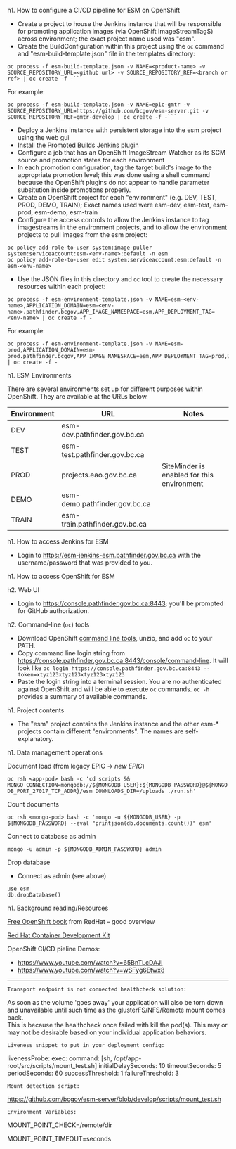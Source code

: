 h1. How to configure a CI/CD pipeline for ESM on OpenShift

- Create a project to house the Jenkins instance that will be responsible for promoting application images (via OpenShift ImageStreamTagS) across environment; the exact project name used was "esm".
- Create the BuildConfiguration within this project using the ```oc``` command and "esm-build-template.json" file in the templates directory:

```
oc process -f esm-build-template.json -v NAME=<product-name> -v SOURCE_REPOSITORY_URL=<github url> -v SOURCE_REPOSITORY_REF=<branch or ref> | oc create -f -```
```

For example:

```
oc process -f esm-build-template.json -v NAME=epic-gmtr -v SOURCE_REPOSITORY_URL=https://github.com/bcgov/esm-server.git -v SOURCE_REPOSITORY_REF=gmtr-develop | oc create -f -```
```



- Deploy a Jenkins instance with persistent storage into the esm project using the web gui
- Install the Promoted Builds Jenkins plugin
- Configure a job that has an OpenShift ImageStream Watcher as its SCM source and promotion states for each environment
- In each promotion configuration, tag the target build's image to the appropriate promotion level; this was done using a shell command because the OpenShift plugins do not appear to handle parameter subsitution inside promotions properly.
- Create an OpenShift project for each "environment" (e.g. DEV, TEST, PROD, DEMO, TRAIN); Exact names used were esm-dev, esm-test, esm-prod, esm-demo, esm-train
- Configure the access controls to allow the Jenkins instance to tag imagestreams in the environment projects, and to allow the environment projects to pull images from the esm project:
 
```
oc policy add-role-to-user system:image-puller system:serviceaccount:esm-<env-name>:default -n esm
oc policy add-role-to-user edit system:serviceaccount:esm:default -n esm-<env-name>
```
 
- Use the JSON files in this directory  and `oc` tool to create the necessary resources within each project:

```
oc process -f esm-environment-template.json -v NAME=esm-<env-name>,APPLICATION_DOMAIN=esm-<env-name>.pathfinder.bcgov,APP_IMAGE_NAMESPACE=esm,APP_DEPLOYMENT_TAG=<env-name> | oc create -f -
```

For example:

```
oc process -f esm-environment-template.json -v NAME=esm-prod,APPLICATION_DOMAIN=esm-prod.pathfinder.bcgov,APP_IMAGE_NAMESPACE=esm,APP_DEPLOYMENT_TAG=prod,DOCUMENT_VOLUME_CAPACITY=200Gi,DATABASE_VOLUME_CAPACITY=10Gi | oc create -f -
```

h1. ESM Environments

There are several environments set up for different purposes within OpenShift. They are available at the URLs below.

|Environment| URL |Notes|
|-----------|-----|-----|
|DEV|esm-dev.pathfinder.gov.bc.ca||
|TEST|esm-test.pathfinder.gov.bc.ca||
|PROD|projects.eao.gov.bc.ca|SiteMinder is enabled for this environment|
|DEMO|esm-demo.pathfinder.gov.bc.ca||
|TRAIN|esm-train.pathfinder.gov.bc.ca||



h1. How to access Jenkins for ESM

- Login to https://esm-jenkins-esm.pathfinder.gov.bc.ca with the username/password that was provided to you.

h1. How to access OpenShift for ESM

h2. Web UI
- Login to https://console.pathfinder.gov.bc.ca:8443; you'll be prompted for GitHub authorization.

h2. Command-line (```oc```) tools
- Download OpenShift [command line tools](https://github.com/openshift/origin/releases/download/v1.2.1/openshift-origin-client-tools-v1.2.1-5e723f6-mac.zip), unzip, and add ```oc``` to your PATH.  
- Copy command line login string from https://console.pathfinder.gov.bc.ca:8443/console/command-line.  It will look like ```oc login https://console.pathfinder.gov.bc.ca:8443 --token=xtyz123xtyz123xtyz123xtyz123```
- Paste the login string into a terminal session.  You are no authenticated against OpenShift and will be able to execute ```oc``` commands. ```oc -h``` provides a summary of available commands.

h1. Project contents

- The "esm" project contains the Jenkins instance and the other esm-* projects contain different "environments".  The names are self-explanatory.

h1. Data management operations

Document load (from legacy EPIC -> *new EPIC*)

```oc rsh <app-pod> bash -c 'cd scripts && MONGO_CONNECTION=mongodb://${MONGODB_USER}:${MONGODB_PASSWORD}@${MONGODB_PORT_27017_TCP_ADDR}/esm DOWNLOADS_DIR=/uploads ./run.sh'```

Count documents

```oc rsh <mongo-pod> bash -c 'mongo -u ${MONGODB_USER} -p ${MONGODB_PASSWORD} --eval "printjson(db.documents.count())" esm'```

Connect to database as admin

```oc rsh <mongo-pod> 
mongo -u admin -p ${MONGODB_ADMIN_PASSWORD} admin
```

Drop database

- Connect as admin (see above)

```
use esm
db.dropDatabase()
```

h1. Background reading/Resources

[Free OpenShift book](https://www.openshift.com/promotions/for-developers.html) from RedHat – good overview

[Red Hat Container Development Kit](http://developers.redhat.com/products/cdk/overview/)
 
OpenShift CI/CD pieline Demos:

- https://www.youtube.com/watch?v=65BnTLcDAJI
- https://www.youtube.com/watch?v=wSFyg6Etwx8
 

---
```
Transport endpoint is not connected healthcheck solution:
```
As soon as the volume 'goes away' your application will also be torn down 
and unavailable until such time as the glusterFS/NFS/Remote mount comes back.  
This is because the healthcheck once failed with kill the pod(s).  This may or 
may not be desirable based on your individual application behaviors.

```
Liveness snippet to put in your deployment config:
```
livenessProbe:
exec:
  command: [sh, /opt/app-root/src/scripts/mount_test.sh]
initialDelaySeconds: 10
timeoutSeconds: 5
periodSeconds: 60
successThreshold: 1
failureThreshold: 3

```
Mount detection script:
```
https://github.com/bcgov/esm-server/blob/develop/scripts/mount_test.sh


```
Environment Variables:
```

MOUNT_POINT_CHECK=/remote/dir

MOUNT_POINT_TIMEOUT=seconds
  

   
